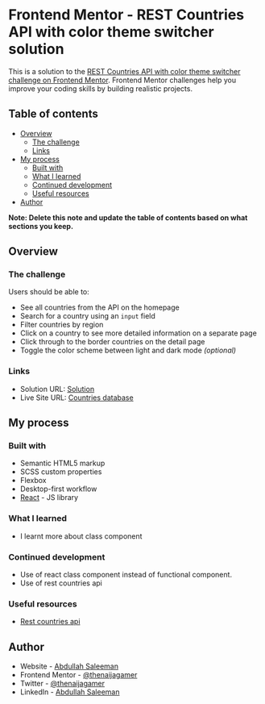 # Frontend Mentor - REST Countries API with color theme switcher solution

This is a solution to the [REST Countries API with color theme switcher challenge on Frontend Mentor](https://www.frontendmentor.io/challenges/rest-countries-api-with-color-theme-switcher-5cacc469fec04111f7b848ca). Frontend Mentor challenges help you improve your coding skills by building realistic projects.

## Table of contents

- [Overview](#overview)
  - [The challenge](#the-challenge)
  - [Links](#links)
- [My process](#my-process)
  - [Built with](#built-with)
  - [What I learned](#what-i-learned)
  - [Continued development](#continued-development)
  - [Useful resources](#useful-resources)
- [Author](#author)

**Note: Delete this note and update the table of contents based on what sections you keep.**

## Overview

### The challenge

Users should be able to:

- See all countries from the API on the homepage
- Search for a country using an `input` field
- Filter countries by region
- Click on a country to see more detailed information on a separate page
- Click through to the border countries on the detail page
- Toggle the color scheme between light and dark mode _(optional)_

### Links

- Solution URL: [Solution](https://github.com/thenaijagamer/rest-countries-api)
- Live Site URL: [Countries database](https://thenaijagamer.github.io/rest-countries-api/)

## My process

### Built with

- Semantic HTML5 markup
- SCSS custom properties
- Flexbox
- Desktop-first workflow
- [React](https://reactjs.org/) - JS library

### What I learned

- I learnt more about class component

### Continued development

- Use of react class component instead of functional component.
- Use of rest countries api

### Useful resources

- [Rest countries api](https://restcountries.com/)

## Author

- Website - [Abdullah Saleeman](https://www.remoteok.com/@abdullah_saleeman)
- Frontend Mentor - [@thenaijagamer](https://www.frontendmentor.io/profile/thenaijagamer)
- Twitter - [@thenaijagamer](https://www.twitter.com/thenaijagamer_)
- LinkedIn - [Abdullah Saleeman](https://www.linkedin.com/in/abdullah-saleeman-360170243)
